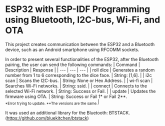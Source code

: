 # ESP32 with ESP-IDF Programming using Bluetooth, I2C-bus, Wi-Fi, and OTA

This project creates communication between the ESP32 and a Bluetooth device, such as an Android smartphone using RFCOMM sockets.

In order to present several functionalities of the ESP32, after the Bluetooth pairing, the user can send the following commands:
| Command | Description | Response |
| --- | --- | --- |
| roll dice | Generates a random number from 1 to 6 corresponding to the dice face. | String: [1,6]. |
| i2c scan | Scans the I2C-bus. | String: None or Hex Address. |
| wi-fi scan | Searches Wi-Fi networks. | String: ssid. |
| connect <ssid> <passwd> | Connects to the selected Wi-Fi network. | String: Success or Fail. |
| update | Updates the firmware using OTA. | String: Success or Fail 1* or Fail 2**.<br/> <sub>*Error trying to update. **The versions are the same.</sub>|

It was used an additional library for the Bluetooth: BTSTACK. (https://github.com/bluekitchen/btstack)

